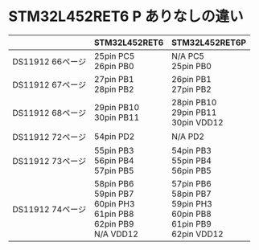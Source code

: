 
# STM32L452RET6 P ありなしの違い



|  | STM32L452RET6 | STM32L452RET6P |
| -- | -- | -- |
| DS11912 66ページ | 25pin PC5<br>26pin PB0 | N/A PC5<br>25pin PB0 |
| DS11912 67ページ | 27pin PB1<br>28pin PB2 | 26pin PB1<br>27pin PB2 |
| DS11912 68ページ | 29pin PB10<br>30pin PB11 | 28pin PB10<br>29pin PB11<br>30pin VDD12 |
| DS11912 72ページ | 54pin PD2 | N/A PD2 |
| DS11912 73ページ | 55pin PB3<br>56pin PB4<br>57pin PB5 | 54pin PB3<br>55pin PB4<br>56pin PB5 |
| DS11912 74ページ | 58pin PB6<br>59pin PB7<br>60pin PH3<br>61pin PB8<br>62pin PB9<br>N/A VDD12 | 57pin PB6<br>58pin PB7<br>59pin PH3<br>60pin PB8<br>61pin PB9<br>62pin VDD12 |



